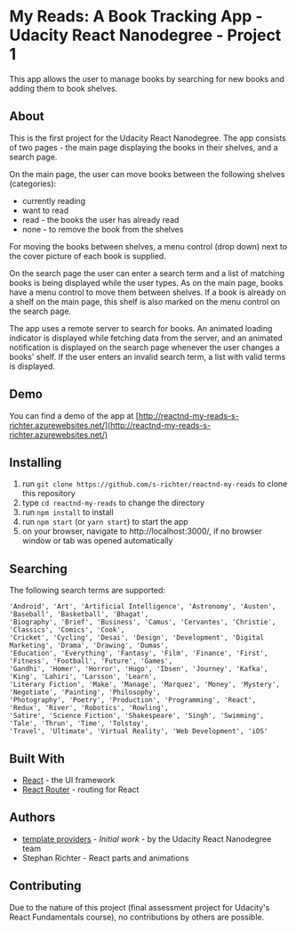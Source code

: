 # My Reads: A Book Tracking App - Udacity React Nanodegree - Project 1

This app allows the user to manage books by searching for new books and adding them to book shelves.


## About

This is the first project for the Udacity React Nanodegree.
The app consists of two pages - the main page displaying the books in their shelves, and a search page.

On the main page, the user can move books between the following shelves (categories):
* currently reading
* want to read
* read - the books the user has already read
* none - to remove the book from the shelves

For moving the books between shelves, a menu control (drop down) next to the cover picture of each book is supplied.

On the search page the user can enter a search term and a list of matching books is being displayed while the user types. As on the main page, books have a menu control to move them between shelves. If a book is already on a shelf on the main page, this shelf is also marked on the menu control on the search page.

The app uses a remote server to search for books. An animated loading indicator is displayed while fetching data from the server, and an animated notification is displayed on the search page whenever the user changes a books' shelf. If the user enters an invalid search term, a list with valid terms is displayed.


## Demo

You can find a demo of the app at [http://reactnd-my-reads-s-richter.azurewebsites.net/](http://reactnd-my-reads-s-richter.azurewebsites.net/)


## Installing

1. run `git clone https://github.com/s-richter/reactnd-my-reads` to clone this repository
2. type `cd reactnd-my-reads` to change the directory
3. run `npm install` to install
4. run `npm start` (or `yarn start`) to start the app
5. on your browser, navigate to http://localhost:3000/, if no browser window or tab was opened automatically


## Searching

The following search terms are supported:
```
'Android', 'Art', 'Artificial Intelligence', 'Astronomy', 'Austen', 'Baseball', 'Basketball', 'Bhagat',
'Biography', 'Brief', 'Business', 'Camus', 'Cervantes', 'Christie', 'Classics', 'Comics', 'Cook',
'Cricket', 'Cycling', 'Desai', 'Design', 'Development', 'Digital Marketing', 'Drama', 'Drawing', 'Dumas',
'Education', 'Everything', 'Fantasy', 'Film', 'Finance', 'First', 'Fitness', 'Football', 'Future', 'Games',
'Gandhi', 'Homer', 'Horror', 'Hugo', 'Ibsen', 'Journey', 'Kafka', 'King', 'Lahiri', 'Larsson', 'Learn',
'Literary Fiction', 'Make', 'Manage', 'Marquez', 'Money', 'Mystery', 'Negotiate', 'Painting', 'Philosophy',
'Photography', 'Poetry', 'Production', 'Programming', 'React', 'Redux', 'River', 'Robotics', 'Rowling',
'Satire', 'Science Fiction', 'Shakespeare', 'Singh', 'Swimming', 'Tale', 'Thrun', 'Time', 'Tolstoy',
'Travel', 'Ultimate', 'Virtual Reality', 'Web Development', 'iOS'
```


## Built With

* [React](https://facebook.github.io/react/) - the UI framework
* [React Router](https://reacttraining.com/react-router/) - routing for React


## Authors

* [template providers](https://github.com/udacity/reactnd-project-myreads-starter) - *Initial work* - by the Udacity React Nanodegree team
* Stephan Richter - React parts and animations


## Contributing

Due to the nature of this project (final assessment project for Udacity's React Fundamentals course), no contributions by others are possible.
